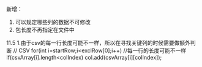 新增：
1.  可以规定哪些列的数据不可修改
2.  包长度不再指定在文件中

11.5
1.由于csv的每一行长度可能不一样，所以在寻找关键列的时候需要做额外判断
// CSV
for(int i=startRow;i<exclRow[0];i++)
    //每一行的长度可能不一样
    if(csvArray[i].length<colIndex)
        col.add(csvArray[i][colIndex]);
        
        
             